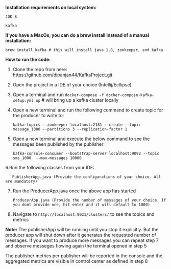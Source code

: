 **Installation requirements on local system:**

`JDK 8`

`kafka`

**If you have a MacOs, you can do a brew install instead of a manual installation:**  
                              
    brew install kafka # this will install java 1.8, zookeeper, and kafka  

**How to run the code:**

1. Clone the repo from here: https://github.com/dipanjan44/KafkaProject.git

2. Open the project in a IDE of your choice (Intellij/Ecllipse)

3. Open a terminal and run `docker-compose -f docker-compose-kafka-setup.yml up`     # will bring up a kafka cluster locally

4. Open a new terminal and run the following command to create topic for the producer to write to:

      `kafka-topics --zookeeper localhost:2181 --create --topic message_1000 --partitions 3 --replication-factor 1`


5. Open a new terminal and execute the below command to see the messages been published by the publisher:

      `kafka-console-consumer --bootstrap-server localhost:9092 --topic sms_1000  --max-messages 10000`

6.Run the following classes from your IDE:

      `PublisherApp.java (Provide the configurations of your choice. All are mandatory)`

7. Run the ProducerApp.java once the above app has started

      `ProducerApp.java (Provide the number of messages of your choice. If you dont provide one, hit enter and it will default to 1000)`

8. Navigate to `http://localhost:9021/clusters/` to see the topics and metrics


**Note:** 
  The publisherApp will be running until you stop it explicitly. But the producer app will shut down after it generates 
  the requested number of messages. If you want to produce more messages you can repeat step 7 and observe messeges flowing again 
  the terminal opened in step 5

  The publisher metrics per publisher will be reported in the console and the aggregated metrics are visible in control center 
  as defined in step 8

